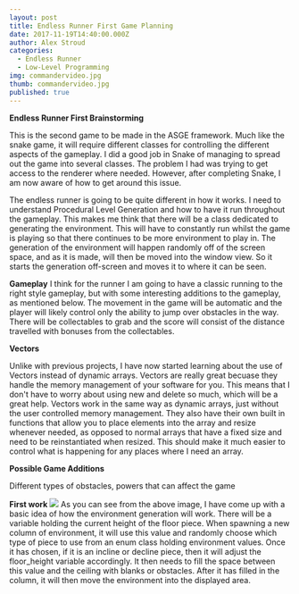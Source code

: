 ```yaml
---
layout: post
title: Endless Runner First Game Planning
date: 2017-11-19T14:40:00.000Z
author: Alex Stroud
categories:
  - Endless Runner
  - Low-Level Programming
img: commandervideo.jpg
thumb: commandervideo.jpg
published: true
---
```


<b>Endless Runner First Brainstorming</b>

This is the second game to be made in the ASGE framework. Much like the snake game, it will require different classes for controlling the different aspects of the gameplay. I did a good job in Snake of managing to spread out the game into several classes. The problem I had was trying to get access to the renderer where needed. However, after completing Snake, I am now aware of how to get around this issue.

The endless runner is going to be quite different in how it works. I need to understand Procedural Level Generation and how to have it run throughout the gameplay. This makes me think that there will be a class dedicated to generating the environment. This will have to constantly run whilst the game is playing so that there continues to be more environment to play in. The generation of the environment will happen randomly off of the screen space, and as it is made, will then be moved into the window view. So it starts the generation off-screen and moves it to where it can be seen.

<b>Gameplay</b>
I think for the runner I am going to have a classic running to the right style gameplay, but with some interesting additions to the gameplay, as mentioned below. The movement in the game will be automatic and the player will likely control only the ability to jump over obstacles in the way. There will be collectables to grab and the score will consist of the distance travelled with bonuses from the collectables.

<b>Vectors</b>

Unlike with previous projects, I have now started learning about the use of Vectors instead of dynamic arrays. Vectors are really great becuase they handle the memory management of your software for you. This means that I don't have to worry about using new and delete so much, which will be a great help. Vectors work in the same way as dynamic arrays, just without the user controlled memory management. They also have their own built in functions that allow you to place elements into the array and resize whenever needed, as opposed to normal arrays that have a fixed size and need to be reinstantiated when resized. This should make it much easier to control what is happening for any places where I need an array.

<b>Possible Game Additions</b>

Different types of obstacles, powers that can affect the game


<b>First work</b>
<img src ="https://github.com/Stroudie2/Stroudie2.github.io/blob/master/assets/img/blog/20171119_201604.jpg">
As you can see from the above image, I have come up with a basic idea of how the environment generation will work.
There will be a variable holding the current height of the floor piece. When spawning a new column of environment, it will use this value and randomly choose which type of piece to use from an enum class holding environment values. Once it has chosen, if it is an incline or decline piece, then it will adjust the floor_height variable accordingly. It then needs to fill the space between this value and the ceiling with blanks or obstacles. After it has filled in the column, it will then move the environment into the displayed area.
